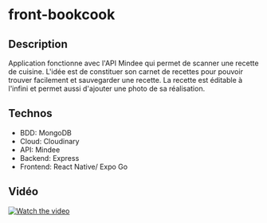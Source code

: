 # front-bookcook

## Description
Application fonctionne avec l'API Mindee qui permet de scanner une recette de cuisine.
L'idée est de constituer son carnet de recettes pour pouvoir trouver facilement et sauvegarder une recette.
La recette est éditable à l'infini et permet aussi d'ajouter une photo de sa réalisation.

## Technos
- BDD: MongoDB
- Cloud: Cloudinary
- API: Mindee
- Backend: Express
- Frontend: React Native/ Expo Go

## Vidéo
[![Watch the video](https://res.cloudinary.com/dj6cmwlv8/image/upload/v1729686555/cahierderecettes_preview.png)](https://res.cloudinary.com/dj6cmwlv8/video/upload/v1729686555/cahierderecettes_uteqrl.mp4)
